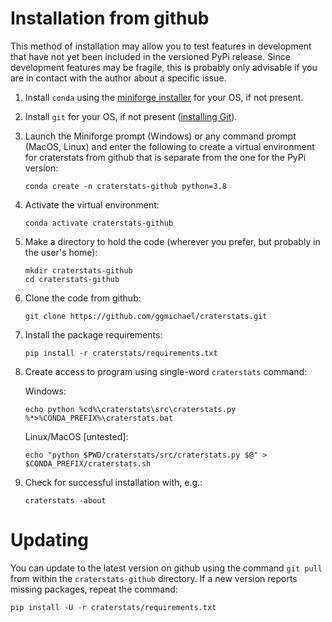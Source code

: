 
# Installation from github

This method of installation may allow you to test features in development that have not yet been included in the versioned PyPi release.
Since development features may be fragile, this is probably only advisable if you are in contact with the author about a specific issue.

1. Install `conda` using the [miniforge installer](https://github.com/conda-forge/miniforge#miniforge3) for your OS, if not present.
1. Install `git` for your OS, if not present ([installing Git](https://git-scm.com/book/en/v2/Getting-Started-Installing-Git)).
1. Launch the Miniforge prompt (Windows) or any command prompt (MacOS, Linux) and enter the following to create a virtual environment for craterstats from github that is separate from the one for the PyPi version:

    ```
    conda create -n craterstats-github python=3.8
    ```
1. Activate the virtual environment:

   ```
   conda activate craterstats-github
   ```
1. Make a directory to hold the code (wherever you prefer, but probably in the user's home):

   ```
   mkdir craterstats-github
   cd craterstats-github   
   ```
1. Clone the code from github:

   ```
   git clone https://github.com/ggmichael/craterstats.git
   ```
1. Install the package requirements:
   ```
   pip install -r craterstats/requirements.txt
   ```
1. Create access to program using single-word `craterstats` command:

   Windows:
   ```
   echo python %cd%\craterstats\src\craterstats.py %*>%CONDA_PREFIX%\craterstats.bat
   ```
   Linux/MacOS [untested]:
   ```
   echo "python $PWD/craterstats/src/craterstats.py $@" > $CONDA_PREFIX/craterstats.sh
   ```
1. Check for successful installation with, e.g.:
   ```
   craterstats -about
   ```

# Updating

You can update to the latest version on github using the command `git pull` from within the 
`craterstats-github` directory. If a new version reports missing packages, repeat the command:
   ```
   pip install -U -r craterstats/requirements.txt
   ```